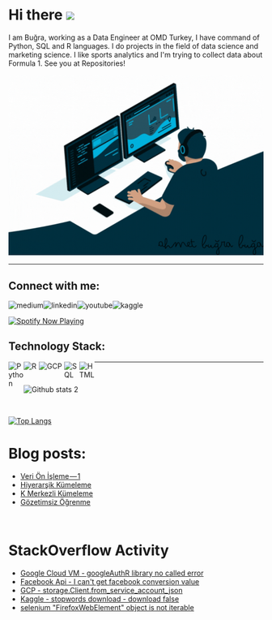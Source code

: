 # Hi there <img src="https://raw.githubusercontent.com/MartinHeinz/MartinHeinz/master/wave.gif" width="30px">

I am Buğra, working as a Data Engineer at OMD Turkey, I have command of Python, SQL and R languages. I do projects in the field of data science and marketing science. I like sports analytics and I'm trying to collect data about Formula 1.
See you at Repositories!
 


<p align="center">
  <img src="https://github.com/bugrabuga/bugrabuga/blob/main/ab.gif" alt="animated" width="800px" />
</p>

--------------------------------------------------
## Connect with me:

[<img align="left" alt="medium" src="https://img.shields.io/badge/medium-%2312100E.svg?&style=for-the-badge&logo=medium&logoColor=white" />][blog]
[<img align="left" alt="linkedin" src="https://img.shields.io/badge/linkedin-%2312100E.svg?&style=for-the-badge&logo=linkedin&logoColor=blue" />][linked]
[<img align="left" alt="youtube" src="https://img.shields.io/badge/YouTube-%2312100E.svg?&style=for-the-badge&logo=YouTube&logoColor=red" />][youtube]
[<img align="left" alt="kaggle" src="https://img.shields.io/badge/kaggle-%2312100E.svg?&style=for-the-badge&logo=kaggle&logoColor=blue" />][kaggle]

 
[blog]: https://bugaahmetbugra.medium.com
[linked]: https://linkedin.com/in/ahmetbugrabuga
[youtube]: https://www.youtube.com/channel/UCz6sMOizbHqYs3ID9_lqJvQ
[kaggle]: https://www.kaggle.com/ahmetburabua

<br/>

[<img src="https://github-spotify-six.vercel.app/api/spotify-playing" alt="Spotify Now Playing" width="350" />](https://open.spotify.com/user/1slnzv9hpcemaczigxvnhsacv)

## Technology Stack:

[<img align="left" alt="Python" width="30px" src="https://upload.wikimedia.org/wikipedia/commons/thumb/c/c3/Python-logo-notext.svg/1200px-Python-logo-notext.svg.png" />][blog]
[<img align="left" alt="R" width="30px" src="https://upload.wikimedia.org/wikipedia/commons/thumb/1/1b/R_logo.svg/991px-R_logo.svg.png" />][blog]
[<img align="left" alt="GCP" width="50px" src="https://cloud.google.com/_static/cloud/images/social-icon-google-cloud-1200-630.png" />][blog]
[<img align="left" alt="SQL" width="30px" src="https://e7.pngegg.com/pngimages/170/924/png-clipart-microsoft-sql-server-microsoft-azure-sql-database-microsoft-text-logo-thumbnail.png" />][blog]
[<img align="left" alt="HTML" width="30px" src="https://upload.wikimedia.org/wikipedia/commons/thumb/6/61/HTML5_logo_and_wordmark.svg/512px-HTML5_logo_and_wordmark.svg.png" />][blog]

---------------------------------------------------------
<br/>

![Github stats 2](https://github-readme-stats.vercel.app/api?username=bugrabuga&show_icons=true&theme=merko)

<br/>

[![Top Langs](https://github-readme-stats.vercel.app/api/top-langs/?username=bugrabuga)](https://github.com/anuraghazra/github-readme-stats)


# Blog posts:
<!-- BLOG-POST-LIST:START -->
- [Veri Ön İşleme — 1](https://bugaahmetbugra.medium.com/veri-%C3%B6n-i%CC%87%C5%9Fleme-1-2a5fb77bd90?source=rss-dd2a4c8354c5------2)
- [Hiyerarşik Kümeleme](https://bugaahmetbugra.medium.com/hiyerar%C5%9Fik-k%C3%BCmeleme-99c88eb05931?source=rss-dd2a4c8354c5------2)
- [K Merkezli Kümeleme](https://bugaahmetbugra.medium.com/k-merkezli-k%C3%BCmeleme-2e793ddbfba9?source=rss-dd2a4c8354c5------2)
- [Gözetimsiz Öğrenme](https://bugaahmetbugra.medium.com/g%C3%B6zetimsiz-%C3%B6%C4%9Frenme-28598ef9c0ad?source=rss-dd2a4c8354c5------2)
<!-- BLOG-POST-LIST:END -->

<br/>

# StackOverflow Activity
<!-- STACKOVERFLOW:START -->
- [Google Cloud VM - googleAuthR library no called error](https://stackoverflow.com/questions/69925128/google-cloud-vm-googleauthr-library-no-called-error)
- [Facebook Api - I can&#39;t get facebook conversion value](https://stackoverflow.com/questions/69360352/facebook-api-i-cant-get-facebook-conversion-value)
- [GCP - storage.Client.from_service_account_json](https://stackoverflow.com/questions/67902901/gcp-storage-client-from-service-account-json)
- [Kaggle - stopwords download - download false](https://stackoverflow.com/questions/63495388/kaggle-stopwords-download-download-false)
- [selenium &quot;FirefoxWebElement&quot; object is not iterable](https://stackoverflow.com/questions/63403871/selenium-firefoxwebelement-object-is-not-iterable)
<!-- STACKOVERFLOW:END -->

